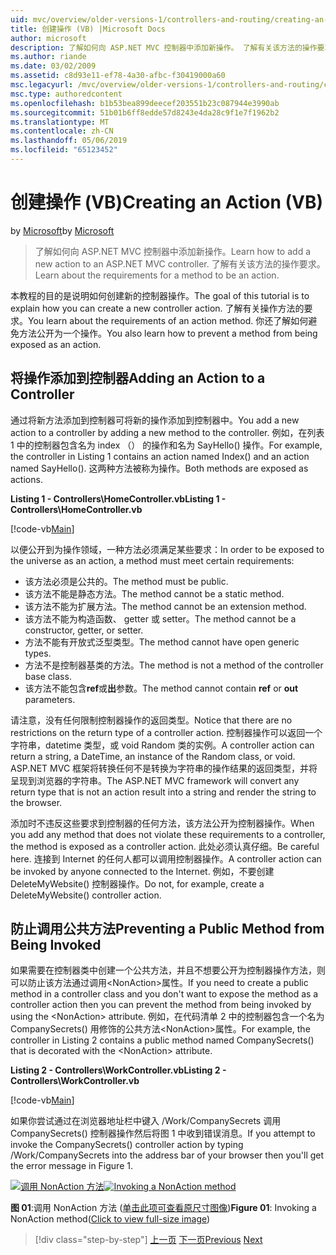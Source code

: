 ```yaml
---
uid: mvc/overview/older-versions-1/controllers-and-routing/creating-an-action-vb
title: 创建操作 (VB) |Microsoft Docs
author: microsoft
description: 了解如何向 ASP.NET MVC 控制器中添加新操作。 了解有关该方法的操作要求。
ms.author: riande
ms.date: 03/02/2009
ms.assetid: c8d93e11-ef78-4a30-afbc-f30419000a60
msc.legacyurl: /mvc/overview/older-versions-1/controllers-and-routing/creating-an-action-vb
msc.type: authoredcontent
ms.openlocfilehash: b1b53bea899deecef203551b23c087944e3990ab
ms.sourcegitcommit: 51b01b6ff8edde57d8243e4da28c9f1e7f1962b2
ms.translationtype: MT
ms.contentlocale: zh-CN
ms.lasthandoff: 05/06/2019
ms.locfileid: "65123452"
---
```

# <a name="creating-an-action-vb"></a><span data-ttu-id="1fd7f-104">创建操作 (VB)</span><span class="sxs-lookup"><span data-stu-id="1fd7f-104">Creating an Action (VB)</span></span>

<span data-ttu-id="1fd7f-105">by [Microsoft](https://github.com/microsoft)</span><span class="sxs-lookup"><span data-stu-id="1fd7f-105">by [Microsoft](https://github.com/microsoft)</span></span>

> <span data-ttu-id="1fd7f-106">了解如何向 ASP.NET MVC 控制器中添加新操作。</span><span class="sxs-lookup"><span data-stu-id="1fd7f-106">Learn how to add a new action to an ASP.NET MVC controller.</span></span> <span data-ttu-id="1fd7f-107">了解有关该方法的操作要求。</span><span class="sxs-lookup"><span data-stu-id="1fd7f-107">Learn about the requirements for a method to be an action.</span></span>

<span data-ttu-id="1fd7f-108">本教程的目的是说明如何创建新的控制器操作。</span><span class="sxs-lookup"><span data-stu-id="1fd7f-108">The goal of this tutorial is to explain how you can create a new controller action.</span></span> <span data-ttu-id="1fd7f-109">了解有关操作方法的要求。</span><span class="sxs-lookup"><span data-stu-id="1fd7f-109">You learn about the requirements of an action method.</span></span> <span data-ttu-id="1fd7f-110">你还了解如何避免方法公开为一个操作。</span><span class="sxs-lookup"><span data-stu-id="1fd7f-110">You also learn how to prevent a method from being exposed as an action.</span></span>

## <a name="adding-an-action-to-a-controller"></a><span data-ttu-id="1fd7f-111">将操作添加到控制器</span><span class="sxs-lookup"><span data-stu-id="1fd7f-111">Adding an Action to a Controller</span></span>

<span data-ttu-id="1fd7f-112">通过将新方法添加到控制器可将新的操作添加到控制器中。</span><span class="sxs-lookup"><span data-stu-id="1fd7f-112">You add a new action to a controller by adding a new method to the controller.</span></span> <span data-ttu-id="1fd7f-113">例如，在列表 1 中的控制器包含名为 index （） 的操作和名为 SayHello() 操作。</span><span class="sxs-lookup"><span data-stu-id="1fd7f-113">For example, the controller in Listing 1 contains an action named Index() and an action named SayHello().</span></span> <span data-ttu-id="1fd7f-114">这两种方法被称为操作。</span><span class="sxs-lookup"><span data-stu-id="1fd7f-114">Both methods are exposed as actions.</span></span>

<span data-ttu-id="1fd7f-115">**Listing 1 - Controllers\HomeController.vb**</span><span class="sxs-lookup"><span data-stu-id="1fd7f-115">**Listing 1 - Controllers\HomeController.vb**</span></span>

[!code-vb[Main](creating-an-action-vb/samples/sample1.vb)]

<span data-ttu-id="1fd7f-116">以便公开到为操作领域，一种方法必须满足某些要求：</span><span class="sxs-lookup"><span data-stu-id="1fd7f-116">In order to be exposed to the universe as an action, a method must meet certain requirements:</span></span>

- <span data-ttu-id="1fd7f-117">该方法必须是公共的。</span><span class="sxs-lookup"><span data-stu-id="1fd7f-117">The method must be public.</span></span>
- <span data-ttu-id="1fd7f-118">该方法不能是静态方法。</span><span class="sxs-lookup"><span data-stu-id="1fd7f-118">The method cannot be a static method.</span></span>
- <span data-ttu-id="1fd7f-119">该方法不能为扩展方法。</span><span class="sxs-lookup"><span data-stu-id="1fd7f-119">The method cannot be an extension method.</span></span>
- <span data-ttu-id="1fd7f-120">该方法不能为构造函数、 getter 或 setter。</span><span class="sxs-lookup"><span data-stu-id="1fd7f-120">The method cannot be a constructor, getter, or setter.</span></span>
- <span data-ttu-id="1fd7f-121">方法不能有开放式泛型类型。</span><span class="sxs-lookup"><span data-stu-id="1fd7f-121">The method cannot have open generic types.</span></span>
- <span data-ttu-id="1fd7f-122">方法不是控制器基类的方法。</span><span class="sxs-lookup"><span data-stu-id="1fd7f-122">The method is not a method of the controller base class.</span></span>
- <span data-ttu-id="1fd7f-123">该方法不能包含**ref**或**出**参数。</span><span class="sxs-lookup"><span data-stu-id="1fd7f-123">The method cannot contain **ref** or **out** parameters.</span></span>

<span data-ttu-id="1fd7f-124">请注意，没有任何限制控制器操作的返回类型。</span><span class="sxs-lookup"><span data-stu-id="1fd7f-124">Notice that there are no restrictions on the return type of a controller action.</span></span> <span data-ttu-id="1fd7f-125">控制器操作可以返回一个字符串，datetime 类型，或 void Random 类的实例。</span><span class="sxs-lookup"><span data-stu-id="1fd7f-125">A controller action can return a string, a DateTime, an instance of the Random class, or void.</span></span> <span data-ttu-id="1fd7f-126">ASP.NET MVC 框架将转换任何不是转换为字符串的操作结果的返回类型，并将呈现到浏览器的字符串。</span><span class="sxs-lookup"><span data-stu-id="1fd7f-126">The ASP.NET MVC framework will convert any return type that is not an action result into a string and render the string to the browser.</span></span>

<span data-ttu-id="1fd7f-127">添加时不违反这些要求到控制器的任何方法，该方法公开为控制器操作。</span><span class="sxs-lookup"><span data-stu-id="1fd7f-127">When you add any method that does not violate these requirements to a controller, the method is exposed as a controller action.</span></span> <span data-ttu-id="1fd7f-128">此处必须认真仔细。</span><span class="sxs-lookup"><span data-stu-id="1fd7f-128">Be careful here.</span></span> <span data-ttu-id="1fd7f-129">连接到 Internet 的任何人都可以调用控制器操作。</span><span class="sxs-lookup"><span data-stu-id="1fd7f-129">A controller action can be invoked by anyone connected to the Internet.</span></span> <span data-ttu-id="1fd7f-130">例如，不要创建 DeleteMyWebsite() 控制器操作。</span><span class="sxs-lookup"><span data-stu-id="1fd7f-130">Do not, for example, create a DeleteMyWebsite() controller action.</span></span>

## <a name="preventing-a-public-method-from-being-invoked"></a><span data-ttu-id="1fd7f-131">防止调用公共方法</span><span class="sxs-lookup"><span data-stu-id="1fd7f-131">Preventing a Public Method from Being Invoked</span></span>

<span data-ttu-id="1fd7f-132">如果需要在控制器类中创建一个公共方法，并且不想要公开为控制器操作方法，则可以防止该方法通过调用&lt;NonAction&gt;属性。</span><span class="sxs-lookup"><span data-stu-id="1fd7f-132">If you need to create a public method in a controller class and you don't want to expose the method as a controller action then you can prevent the method from being invoked by using the &lt;NonAction&gt; attribute.</span></span> <span data-ttu-id="1fd7f-133">例如，在代码清单 2 中的控制器包含一个名为 CompanySecrets() 用修饰的公共方法&lt;NonAction&gt;属性。</span><span class="sxs-lookup"><span data-stu-id="1fd7f-133">For example, the controller in Listing 2 contains a public method named CompanySecrets() that is decorated with the &lt;NonAction&gt; attribute.</span></span>

<span data-ttu-id="1fd7f-134">**Listing 2 - Controllers\WorkController.vb**</span><span class="sxs-lookup"><span data-stu-id="1fd7f-134">**Listing 2 - Controllers\WorkController.vb**</span></span>

[!code-vb[Main](creating-an-action-vb/samples/sample2.vb)]

<span data-ttu-id="1fd7f-135">如果你尝试通过在浏览器地址栏中键入 /Work/CompanySecrets 调用 CompanySecrets() 控制器操作然后将图 1 中收到错误消息。</span><span class="sxs-lookup"><span data-stu-id="1fd7f-135">If you attempt to invoke the CompanySecrets() controller action by typing /Work/CompanySecrets into the address bar of your browser then you'll get the error message in Figure 1.</span></span>

<span data-ttu-id="1fd7f-136">[![调用 NonAction 方法](creating-an-action-vb/_static/image1.jpg)](creating-an-action-vb/_static/image1.png)</span><span class="sxs-lookup"><span data-stu-id="1fd7f-136">[![Invoking a NonAction method](creating-an-action-vb/_static/image1.jpg)](creating-an-action-vb/_static/image1.png)</span></span>

<span data-ttu-id="1fd7f-137">**图 01**:调用 NonAction 方法 ([单击此项可查看原尺寸图像](creating-an-action-vb/_static/image2.png))</span><span class="sxs-lookup"><span data-stu-id="1fd7f-137">**Figure 01**: Invoking a NonAction method([Click to view full-size image](creating-an-action-vb/_static/image2.png))</span></span>

> [!div class="step-by-step"]
> <span data-ttu-id="1fd7f-138">[上一页](creating-a-controller-vb.md)
> [下一页](aspnet-mvc-controllers-overview-cs.md)</span><span class="sxs-lookup"><span data-stu-id="1fd7f-138">[Previous](creating-a-controller-vb.md)
[Next](aspnet-mvc-controllers-overview-cs.md)</span></span>
